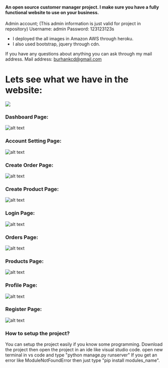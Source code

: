 #### An open source customer manager project. I make sure you have a fully functional website to use on your business.

Admin account;
(This admin information is just valid for project in repository)
Username: admin
Password: 123123123s

- I deployed the all images in Amazon AWS through heroku.
- I also used bootstrap, jquery through cdn.

If you have any questions about anything you can ask through my mail address. 
Mail address: burhankcd@gmail.com

# Lets see what we have in the website:
![](imp.gif)
### Dashboard Page:
![alt text](https://i.ibb.co/PZ3Z780/Dashboard.png)
### Account Setting Page:
![alt text](https://i.ibb.co/58BBM3g/Account-Settings.png)
### Create Order Page:
![alt text](https://i.ibb.co/PYMdJ3G/create-order.png)
### Create Product Page:
![alt text](https://i.ibb.co/DWKqWgM/create-product.png)
### Login Page:
![alt text](https://i.ibb.co/nkr0752/login.png)
### Orders Page:
![alt text](https://i.ibb.co/2kVndPV/orders.png)
### Products Page:
![alt text](https://i.ibb.co/J2gmtp2/products.png)
### Profile Page:
![alt text](https://i.ibb.co/bXZp7W3/profile.png)
### Register Page:
![alt text](https://i.ibb.co/ZXGXRpc/register.png)

### How to setup the project?
You can setup the project easily if you know some programming. Download the project then open the project in an ide like visual studio code. open new terminal in vs code and type "python manage.py runserver"
If you get an error like ModuleNotFoundError then just type "pip install modules_name".

